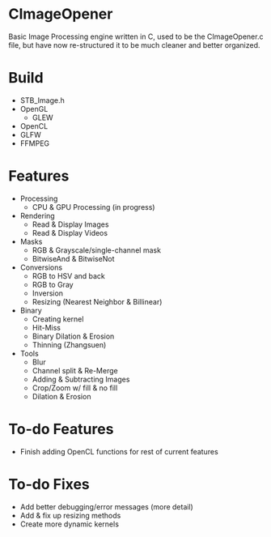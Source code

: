 # CImageOpener
Basic Image Processing engine written in C, used to be the CImageOpener.c file, but have now re-structured it to be much cleaner and better organized.

# Build
- STB_Image.h
- OpenGL
    - GLEW
- OpenCL
- GLFW
- FFMPEG

# Features
- Processing
    - CPU & GPU Processing (in progress)
- Rendering
    - Read & Display Images
    - Read & Display Videos
- Masks
    - RGB & Grayscale/single-channel mask
    - BitwiseAnd & BitwiseNot
- Conversions
    - RGB to HSV and back
    - RGB to Gray
    - Inversion
    - Resizing (Nearest Neighbor & Billinear)
- Binary
    - Creating kernel
    - Hit-Miss
    - Binary Dilation & Erosion
    - Thinning (Zhangsuen)
- Tools
    - Blur
    - Channel split & Re-Merge
    - Adding & Subtracting Images
    - Crop/Zoom w/ fill & no fill
    - Dilation & Erosion

# To-do Features
- Finish adding OpenCL functions for rest of current features

# To-do Fixes
- Add better debugging/error messages (more detail)
- Add & fix up resizing methods
- Create more dynamic kernels

